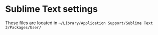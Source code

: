 # Sublime Text settings

These files are located in `~/Library/Application Support/Sublime Text 3/Packages/User/`
